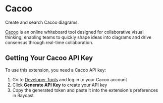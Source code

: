 # Cacoo

Create and search Cacoo diagrams.

[Cacoo](https://cacoo.com) is an online whiteboard tool designed for collaborative visual thinking, enabling teams to quickly shape ideas into diagrams and drive consensus through real-time collaboration.

## Getting Your Cacoo API Key

To use this extension, you need a Cacoo API key:

1. Go to [Developer Tools](https://cacoo.com/app/space/settings/integrations/developer-tools) and log in to your Cacoo account
2. Click **Generate API Key** to create your API key
3. Copy the generated token and paste it into the extension's preferences in Raycast
